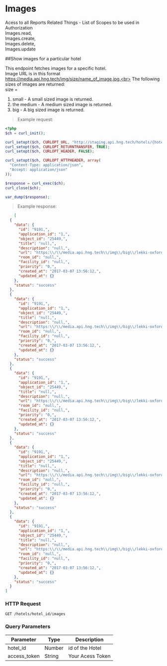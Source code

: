# Images
Acess to all Reports Related Things - List of Scopes to be used in Authorization<br>
Images.read,<br>
Images.create,<br>
Images.delete,<br>
Images.update<br>

##Show images for a particular hotel

This endpoint fetches images for a specific hotel.<br>
Image URL is in this format https://media.api.hng.tech/img/size/name_of_image.jpg.<br>
The following sizes of images are returned:<br>
size =<br>
1. small - A small sized image is returned.<br>
2. the medium - A medium sized image is returned.<br>
3. big - A big sized image is returned.

> Example request:

```php
<?php
$ch = curl_init();

curl_setopt($ch, CURLOPT_URL, "http://staging.api.hng.tech/hotels/{hotel_id}/images?access_token=");
curl_setopt($ch, CURLOPT_RETURNTRANSFER, TRUE);
curl_setopt($ch, CURLOPT_HEADER, FALSE);

curl_setopt($ch, CURLOPT_HTTPHEADER, array(
  "Content-Type: application/json",
  "Accept: application/json"
));

$response = curl_exec($ch);
curl_close($ch);

var_dump($response);
```
 > Example response:

```json
    [
  {
    "data": {
      "id": "9191,",
      "application_id": "1,",
      "object_id": "25449,",
      "title": "null,",
      "description": "null,",
      "url": "https:\\/\\/media.api.hng.tech\\/img\\/big\\/lekki-oxford-hotels-ltd-lagos-8297.jpg,",
      "room_id": "null,",
      "facility_id": "null,",
      "priority": "0,",
      "created_at": "2017-03-07 13:56:12,",
      "updated_at": {}
    },
    "status": "success"
  },
  {
    "data": {
      "id": "9191,",
      "application_id": "1,",
      "object_id": "25449,",
      "title": "null,",
      "description": "null,",
      "url": "https:\\/\\/media.api.hng.tech\\/img\\/big\\/lekki-oxford-hotels-ltd-lagos-8297.jpg,",
      "room_id": "null,",
      "facility_id": "null,",
      "priority": "0,",
      "created_at": "2017-03-07 13:56:12,",
      "updated_at": {}
    },
    "status": "success"
  },
  {
    "data": {
      "id": "9191,",
      "application_id": "1,",
      "object_id": "25449,",
      "title": "null,",
      "description": "null,",
      "url": "https:\\/\\/media.api.hng.tech\\/img\\/big\\/lekki-oxford-hotels-ltd-lagos-8297.jpg,",
      "room_id": "null,",
      "facility_id": "null,",
      "priority": "0,",
      "created_at": "2017-03-07 13:56:12,",
      "updated_at": {}
    },
    "status": "success"
  },
  {
    "data": {
      "id": "9191,",
      "application_id": "1,",
      "object_id": "25449,",
      "title": "null,",
      "description": "null,",
      "url": "https:\\/\\/media.api.hng.tech\\/img\\/big\\/lekki-oxford-hotels-ltd-lagos-8297.jpg,",
      "room_id": "null,",
      "facility_id": "null,",
      "priority": "0,",
      "created_at": "2017-03-07 13:56:12,",
      "updated_at": {}
    },
    "status": "success"
  },
  {
    "data": {
      "id": "9191,",
      "application_id": "1,",
      "object_id": "25449,",
      "title": "null,",
      "description": "null,",
      "url": "https:\\/\\/media.api.hng.tech\\/img\\/big\\/lekki-oxford-hotels-ltd-lagos-8297.jpg,",
      "room_id": "null,",
      "facility_id": "null,",
      "priority": "0,",
      "created_at": "2017-03-07 13:56:12,",
      "updated_at": {}
    },
    "status": "success"
  }
]
```

### HTTP Request
`GET /hotels/hotel_id/images`


### Query Parameters

Parameter | Type | Description
--------- | ------- | -----------
hotel_id | Number | id of the Hotel
access_token | String | Your Acess Token


